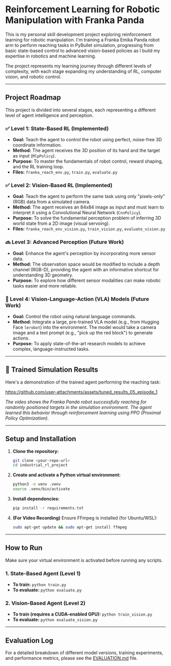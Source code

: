 # Reinforcement Learning for Robotic Manipulation with Franka Panda

This is my personal skill development project exploring reinforcement learning for robotic manipulation. I'm training a Franka Emika Panda robot arm to perform reaching tasks in PyBullet simulation, progressing from basic state-based control to advanced vision-based policies as I build my expertise in robotics and machine learning.

The project represents my learning journey through different levels of complexity, with each stage expanding my understanding of RL, computer vision, and robotic control.



---
## Project Roadmap

This project is divided into several stages, each representing a different level of agent intelligence and perception.

### ✅ Level 1: State-Based RL (Implemented)
* **Goal:** Teach the agent to control the robot using perfect, noise-free 3D coordinate information.
* **Method:** The agent receives the 3D position of its hand and the target as input (`MlpPolicy`).
* **Purpose:** To master the fundamentals of robot control, reward shaping, and the RL training loop.
* **Files:** `franka_reach_env.py`, `train.py`, `evaluate.py`

### ✅ Level 2: Vision-Based RL (Implemented)
* **Goal:** Teach the agent to perform the same task using only "pixels-only" (RGB) data from a simulated camera.
* **Method:** The agent receives an 84x84 image as input and must learn to interpret it using a Convolutional Neural Network (`CnnPolicy`).
* **Purpose:** To solve the fundamental perception problem of inferring 3D world state from a 2D image (visual servoing).
* **Files:** `franka_reach_env_vision.py`, `train_vision.py`, `evaluate_vision.py`

### 🔜 Level 3: Advanced Perception (Future Work)
* **Goal:** Enhance the agent's perception by incorporating more sensor data.
* **Method:** The observation space would be modified to include a depth channel (RGB-D), providing the agent with an informative shortcut for understanding 3D geometry.
* **Purpose:** To explore how different sensor modalities can make robotic tasks easier and more reliable.

### 🚀 Level 4: Vision-Language-Action (VLA) Models (Future Work)
* **Goal:** Control the robot using natural language commands.
* **Method:** Integrate a large, pre-trained VLA model (e.g., from Hugging Face `lerobot`) into the environment. The model would take a camera image and a text prompt (e.g., "pick up the red block") to generate actions.
* **Purpose:** To apply state-of-the-art research models to achieve complex, language-instructed tasks.

---

## 🎥 Trained Simulation Results

Here's a demonstration of the trained agent performing the reaching task:

https://github.com/user-attachments/assets/tuned_results_05_episode_1

*The video shows the Franka Panda robot successfully reaching for randomly positioned targets in the simulation environment. The agent learned this behavior through reinforcement learning using PPO (Proximal Policy Optimization).*

---
## Setup and Installation

1.  **Clone the repository:**
    ```bash
    git clone <your-repo-url>
    cd industrial_rl_project
    ```

2.  **Create and activate a Python virtual environment:**
    ```bash
    python3 -m venv .venv
    source .venv/bin/activate
    ```

3.  **Install dependencies:**
    ```bash
    pip install -r requirements.txt
    ```

4.  **(For Video Recording)** Ensure FFmpeg is installed (for Ubuntu/WSL):
    ```bash
    sudo apt-get update && sudo apt-get install ffmpeg
    ```

---
## How to Run

Make sure your virtual environment is activated before running any scripts.

### 1. State-Based Agent (Level 1)

* **To train:** `python train.py`
* **To evaluate:** `python evaluate.py`

### 2. Vision-Based Agent (Level 2)

* **To train (requires a CUDA-enabled GPU):** `python train_vision.py`
* **To evaluate:** `python evaluate_vision.py`

---
## Evaluation Log

For a detailed breakdown of different model versions, training experiments, and performance metrics, please see the [EVALUATION.md](EVALUATION.md) file.